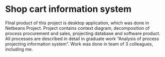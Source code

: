 # Shop cart information system

FInal product of this project is desktop application, which was done in Netbeans Project. 
Project contains context diagram, decomposition of process procurement and sales, projecting database and software product. 
All processes are described in detail in graduate work “Analysis of process projecting information system”. 
Work was done in team of 3 colleagues, including me. 
